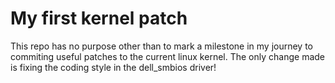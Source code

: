 # My first kernel patch
This repo has no purpose other than to mark a milestone in my journey to commiting
useful patches to the current linux kernel.
The only change made is fixing the coding style in the dell_smbios driver!
